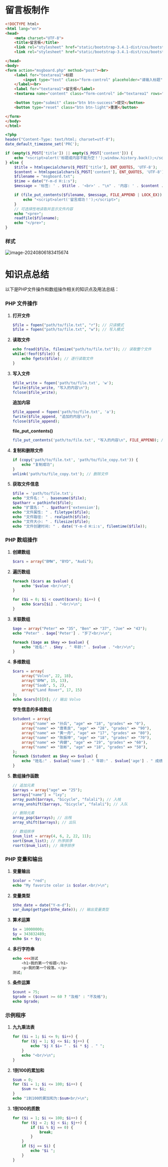 # 留言板制作

```html
<!DOCTYPE html>
<html lang="en">
<head>
    <meta charset="UTF-8">
    <title>留言板</title>
    <link rel="stylesheet" href="static/bootstrap-3.4.1-dist/css/bootstrap.min.css">
    <link rel="stylesheet" href="static/bootstrap-3.4.1-dist/css/bootstrap-theme.min.css">

</head>
<body>
<form action="msgboard.php" method="post"><br>
    <label for="textarea1">标题
        <input type="text" class="form-control" placeholder="请输入标题" aria-label="title" name="title">
    </label><br>
    <label for="textarea1">留言框</label>
    <textarea name="content" class="form-control" id="textarea1" rows="6" cols="60" placeholder="请输入遗言..." style="height: 171px; width: 374px;"></textarea>

    <button type="submit" class="btn btn-success">提交</button>
    <button type="reset" class="btn btn-light">重置</button>

</form>
</body>
</html>
```

```php
<?php
header("Content-Type: text/html; charset=utf-8");
date_default_timezone_set('PRC');

if (empty($_POST['title']) || empty($_POST['content'])) {
    echo "<script>alert('标题或内容不能为空！');window.history.back();</script>";
} else {
    $title = htmlspecialchars($_POST['title'], ENT_QUOTES, 'UTF-8');
    $content = htmlspecialchars($_POST['content'], ENT_QUOTES, 'UTF-8');
    $filename = "msgboard.txt";
    $time = date("Y-m-d H:i:s");
    $message = '标签: ' . $title . '<br>' . "\n" . '内容: ' . $content . '<br>' . "\n" . '留言时间: ' . $time . '<br>' . "\n";

    if (file_put_contents($filename, $message, FILE_APPEND | LOCK_EX)) {
        echo "<script>alert('留言成功！');</script>";
    }
    // 可选择性地读取并显示文件内容
    echo "<pre>";
    readfile($filename);
    echo "</pre>";
}
```

### 样式

![image-20240806183415674](C:\Users\24937\Desktop\学习\笔记\assets\image-20240806183415674.png)

# 知识点总结

以下是PHP文件操作和数组操作相关的知识点及用法总结：

### PHP 文件操作

1. **打开文件**
    ```php
    $file = fopen("path/to/file.txt", "r"); // 只读模式
    $file = fopen("path/to/file.txt", "w"); // 写入模式
    ```

2. **读取文件**
    ```php
    echo fread($file, filesize("path/to/file.txt")); // 读取整个文件
    while(!feof($file)) {
        echo fgets($file); // 逐行读取文件
    }
    ```

3. **写入文件**
    ```php
    $file_write = fopen('path/to/file.txt', 'w');
    fwrite($file_write, "写入的内容\n");
    fclose($file_write);
    ```

    **追加内容**
    ```php
    $file_append = fopen('path/to/file.txt', 'a');
    fwrite($file_append, "追加的内容\n");
    fclose($file_append);
    ```

    **file_put_contents()**
    ```php
    file_put_contents('path/to/file.txt', "写入的内容\n", FILE_APPEND); // 追加内容
    ```

4. **复制和删除文件**
    ```php
    if (copy('path/to/file.txt', 'path/to/file_copy.txt')) {
        echo "复制成功";
    }
    unlink('path/to/file_copy.txt'); // 删除文件
    ```

5. **获取文件信息**
    ```php
    $file = 'path/to/file.txt';
    echo "文件名: " . basename($file);
    $patharr = pathinfo($file);
    echo "扩展名: " . $patharr['extension'];
    echo "文件属性: " . filetype($file);
    echo "文件路径: " . realpath($file);
    echo "文件大小: " . filesize($file);
    echo "文件创建时间: " . date('Y-m-d H:i:s', filemtime($file));
    ```

### PHP 数组操作

1. **创建数组**
    ```php
    $cars = array("BMW", "BYD", "Audi");
    ```

2. **遍历数组**
    ```php
    foreach ($cars as $value) {
        echo "$value <br/>\n";
    }
    
    for ($i = 0; $i < count($cars); $i++) {
        echo $cars[$i] . "<br/>\n";
    }
    ```

3. **关联数组**
    ```php
    $age = array("Peter" => "35", "Ben" => "37", "Joe" => "43");
    echo "Peter" . $age['Peter'] . "岁了<br/>\n";
    
    foreach ($age as $key => $value) {
        echo "姓名:" . $key . " 年龄:" . $value . "<br/>\n";
    }
    ```

4. **多维数组**
    ```php
    $cars = array(
        array("Volvo", 22, 18),
        array("BMW", 15, 13),
        array("Saab", 5, 2),
        array("Land Rover", 17, 15)
    );
    echo $cars[0][0]; // 输出 Volvo
    ```

    **学生信息的多维数组**
    ```php
    $student = array(
        array("name" => "孙兵", "age" => "18", "grades" => "0"),
        array("name" => "唐青良", "age" => "28", "grades" => "90"),
        array("name" => "黄一舟", "age" => "17", "grades" => "80"),
        array("name" => "陈振坤", "age" => "18", "grades" => "70"),
        array("name" => "冉健", "age" => "19", "grades" => "60"),
        array("name" => "张彬", "age" => "18", "grades" => "50"),
    );
    foreach ($student as $key => $value) {
        echo "姓名:" . $value['name'] . " 年龄:" . $value['age'] . " 成绩:" . $value['grades'] . "<br/>\n";
    }
    ```

5. **数组操作函数**
    ```php
    // 追加元素
    $arrays = array("age" => "25");
    $arrays["name"] = "lxy";
    array_push($arrays, "bicycle", "falali"); // 入栈
    array_unshift($arrays, "bicycle", "falali"); // 入队
    
    // 删除元素
    array_pop($arrays); // 出栈
    array_shift($arrays); // 出队
    
    // 数组排序
    $num_list = array(4, 6, 2, 22, 11);
    sort($num_list); // 升序排序
    rsort($num_list); // 降序排序
    ```

### PHP 变量和输出

1. **变量输出**
    ```php
    $color = "red";
    echo "My favorite color is $color.<br/>\n";
    ```

2. **变量类型**
    ```php
    $the_date = date("Y-m-d");
    var_dump(gettype($the_date)); // 输出变量类型
    ```

3. **算术运算**
    ```php
    $x = 10000000;
    $y = 343832489;
    echo $x + $y;
    ```

4. **多行字符串**
    ```php
    echo <<<测试
        <h1>我的第一个标题</h1>
        <p>我的第一个段落。</p>
    测试;
    ```

5. **条件运算**
    ```php
    $count = 75;
    $grade = ($count >= 60 ? "及格" : "不及格");
    echo $grade;
    ```

### 示例程序

1. **九九乘法表**
    ```php
    for ($i = 1; $i <= 9; $i++) {
        for ($j = 1; $j <= $i; $j++) {
            echo "$j X $i= " . $i * $j . " ";
        }
        echo "<br/>\n";
    }
    ```

2. **1到100的累加和**
    ```php
    $sum = 0;
    for ($i = 1; $i <= 100; $i++) {
        $sum += $i;
    }
    echo "1到100的累加和为:$sum<br/>\n";
    ```

3. **1到100的质数**
    ```php
    for ($i = 1; $i <= 100; $i++) {
        for ($j = 2; $j < $i; $j++) {
            if ($i % $j == 0) {
                break;
            }
        }
        if ($j == $i) {
            echo "$i ";
        }
    }
    ```

    
